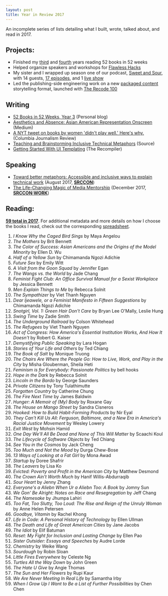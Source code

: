 ```yaml
---
layout: post
title: Year in Review 2017
---
```


An incomplete series of lists detailing what I built, wrote, talked about, and read in 2017.

## Projects:
- Finished my [third](https://www.goodreads.com/review/list/5789743-nicole?shelf=52-books-in-52-weeks-2016) and [fourth](https://www.goodreads.com/review/list/5789743-nicole?shelf=52-books-in-52-weeks-2017) years reading 52 books in 52 weeks
- Helped organize speakers and workshops for [Flawless Hacks](http://2017.flawlesshacks.com/) 
- My sister and I wrapped up season one of our podcast, [Sweet and Sour](http://sweetandsour.fm/), with 14 guests, [17 episodes](https://itunes.apple.com/us/podcast/sweet-and-sour/id1189796866?mt=2), and 1 [live show](https://www.eventbrite.com/e/should-we-go-live-tickets-33174114670#)
- Led the publishing-side engineering work on a new [packaged content](https://www.recode.net/2017/12/6/16738766/recode-100-2017-methodology) storytelling format, launched with [The Recode 100](https://www.recode.net/2017/12/6/16667200/recode-100-2017)

## Writing
- [52 Books in 52 Weeks, Year 3](http://nicolezhu.github.io/52-books-in-52-weeks-year3/) (Personal blog)
- [Aesthetics and Absence: Asian American Representation Onscreen](https://movietime.guru/aesthetics-and-absence-asian-american-representation-onscreen-639222812a1b) (Medium)
- [A NYT tweet on books by women 'didn't play well.' Here's why.](https://www.cjr.org/criticism/new-york-times-tweet-women-author.php) (Columbia Journalism Review)
- [Teaching and Brainstorming Inclusive Technical Metaphors](https://source.opennews.org/articles/teaching-and-brainstorming-inclusive-technical-met/) (Source)
- [Getting Started With UI Templating](https://shop.recompilermag.com/products/issue-8-wildcard) (The Recompiler)

## Speaking
- [Toward better metaphors: Accessible and inclusive ways to explain technical work](https://srccon.org/transcripts/SRCCON2017-better-tech-metaphors/) (August 2017, **[SRCCON](https://srccon.org/)**)
- [The Life-Changing Magic of Media Mentorship](https://docs.google.com/presentation/d/1w-d-dK9e6KW5XbvVvLw3VfqGF3ObJZbuOK2qS8ilsqQ/edit?usp=sharing) (December 2017, **[SRCCON:WORK](https://work.srccon.org/)**)

## Reading:

**[59 total in 2017](https://www.goodreads.com/user_challenges/7589169)**. For additional metadata and more details on how I choose the books I read, check out the corresponding [spreadsheet](https://docs.google.com/spreadsheets/d/1JTrkx_8jeIJ_Q3vwwppr4_n9XULfNeD0Rt7ccMktums/edit?usp=sharing).

1. *I Know Why the Caged Bird Sings* by Maya Angelou
2. *The Mothers* by Brit Bennett
3. *The Color of Success: Asian Americans and the Origins of the Model Minority* by Ellen D. Wu
4. *Half of a Yellow Sun* by Chimamanda Ngozi Adichie
5. *Future Sex* by Emily Witt
6. *A Visit from the Goon Squad* by Jennifer Egan
7. *The Wangs vs. the World* by Jade Chang
8. *Feminist Fight Club: An Office Survival Manual for a Sexist Workplace* by Jessica Bennett
9. *Men Explain Things to Me* by Rebecca Solnit
10. *The Sympathizer* by Viet Thanh Nguyen
11. *Dear Ijeawele, or a Feminist Manifesto in Fifteen Suggestions* by Chimamanda Ngozi Adichie
12. *Snotgirl, Vol. 1: Green Hair Don't Care* by Bryan Lee O'Mally, Leslie Hung
13. *Swing Time* by Zadie Smith
14. *The Underground Railroad* by Colson Whitehead
15. *The Refugees* by Viet Thanh Nguyen
16. *Act of Congress: How America's Essential Institution Works, And How It Doesn't* by Robert G. Kaiser
17. *Demystifying Public Speaking* by Lara Hogan
18. *Stories of Your Life and Others* by Ted Chiang
19. *The Book of Salt* by Monique Truong
20. *The Chairs Are Where the People Go: How to Live, Work, and Play in the City* by Misha Glouberman, Sheila Heti
21. *Feminism is for Everybody: Passionate Politics* by bell hooks
22. *Hope in the Dark* by Rebecca Solnit
23. *Lincoln in the Bardo* by George Saunders
24. *Private Citizens* by Tony Tulathimutte
25. *Forgotten Country* by Catherine Chung
26. *The Fire Next Time* by James Baldwin
27. *Hunger: A Memoir of (My) Body* by Roxane Gay
28. *The House on Mango Street* by Sandra Cisneros
29. *Hooked: How to Build Habit-Forming Products* by Nir Eyal
30. *They Can't Kill Us All: Ferguson, Baltimore, and a New Era in America's Racial Justice Movement* by Wesley Lowery
31. *Exit West* by Mohsin Hamid
32. *One Day We'll All Be Dead and None of This Will Matter* by Scaachi Koul
33. *The Lifecycle of Software Objects* by Ted Chiang
34. *See You in the Cosmos* by Jack Cheng
35. *Too Much and Not the Mood* by Durga Chew-Bose
36. *13 Ways of Looking at a Fat Girl* by Mona Awad
37. *Startup* by Doree Shafrir
38. *The Leavers* by Lisa Ko
39. *Evicted: Poverty and Profit in the American City* by Matthew Desmond
40. *The Crown Ain't Worth Much* by Hanif Willis-Abdurraqib
41. *Sour Heart* by Jenny Zhang
42. *Everyone's a Aliebn When Ur a Aliebn Too: A Book* by Jomny Sun
43. *We Gon' Be Alright: Notes on Race and Resegregation* by Jeff Chang
44. *The Namesake* by Jhumpa Lahiri
45. *Too Fat, Too Slutty, Too Loud: The Rise and Reign of the Unruly Woman* by Anne Helen Petersen
46. *Goodbye, Vitamin* by Rachel Khong
47. *Life in Code: A Personal History of Technology* by Ellen Ullman
48. *The Death and Life of Great American Cities* by Jane Jacobs
49. *The Idiot* by Elif Batuman
50. *Reset: My Fight for Inclusion and Lasting Change* by Ellen Pao
51. *Sister Outsider: Essays and Speeches* by Audre Lorde
52. *Chemistry* by Weike Wang
53. *Sourdough* by Robin Sloan
54. *Little Fires Everywhere* by Celeste Ng
55. *Turtles All the Way Down* by John Green
56. *The Hate U Give* by Angie Thomas
57. *The Sun and Her Flowers* by Rupi Kaur
58. *We Are Never Meeting In Real Life* by Samantha Irby
59. *When I Grow Up I Want to Be a List of Further Possibilities* by Chen Chen